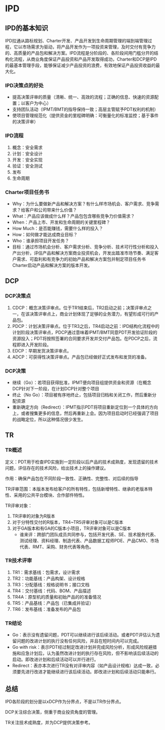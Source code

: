 # IPD

## IPD的基本知识

IPD拉通从路标规划、Charter开发、产品开发到生命周期管理的端到端管理过程，它以市场需求为驱动，将产品开发作为一项投资来管理，及时交付有竞争力的、高质量的产品包和解决方案。IPD流程是分阶段的、各阶段间用门槛分开的结构化流程，从商业角度保证产品投资和产品开发取得成功，Charter和DCP是IPD的最基本管理手段，能够保证减少产品投资的浪费，有效地保证产品投资收益的最大化。



### IPD决策点的好处

*   提高决策评审的质量（清晰、统一、高效的流程；正确的信息、快速的资源配置；以客户为中心）
*   支持团队活动（IPMT/BMT的指导保持一致；高层主管赋予PDT权利的机制）
*  使项目管理规范化（提供资金的里程碑明确：可衡量化的标准监控；基于事件的决策评审）



### IPD流程

1.    概念：安全需求
2.   计划：安全设计
3.    开发：安全实现
4.    验证：安全测试
5. 发布
6. 生命周期





### Charter项目任务书

*  Why：为什么要做新产品和解决方案？有什么样市场机会、客户需求、竞争需求？给客户和公司带来什么价值？
*  What：产品应该做成什么样？产品包包含哪些竞争力价值需求？
*  When：产品上市、开发和生命周期的关键里程碑？
*  How Much：是否能赚钱，需要什么样的投入？
*  How：如何做才能达成商业目标？
*  Who：谁承担项目开发任务？
*  目标：通过市场机会分析、客户需求分析、竞争分析、技术可行性分析和投入产出分析，评估产品和解决方案商业投资机会，开发出踏准市场节奏、满足客户需求、可盈利和有克争力的初始产品和解决方案包并制定项目任务书Charter启动产品和解决方案的版本开发。





## DCP

### DCP决策点

1. CDCP：概念决策评审点。位于TR1结束后，TR2启动之前；决策评审点之一，在该决策评审点上，商业计划体现了足够的业务潜力，有望形成可行的产品包。
2. PDCP：计划决策评审点。位于TR3之后，TR4启动之前：IPD结构化流程中的计划阶段决策评审点，PDCP通过意味着IPMT/BMT同意PDT开发验证阶段的资源投入；PDT将按照签署的合同要求开发并交付产品包。在PDCP之后，流程即进入开发阶段。
3. EDCP：早期发货决策评审点。
4. ADCP：可获得性决策评审点。产品包已经做好正式发布和发货的准备。



### DCP决策

*  继续（Go）：若项目获得批准，IPMT便向项目组提供资金和资源（在概念DCP针对下一阶段，在计划DCP针对整个项目
*  终止（No Go）：项目被有序地终止，包括项目归档和关闭工作，然后重新分配资源
*  重新确定方向（Redirect）：IPMT指示PDT将项目重新定位到一个具体的方向上，或者搜集更多的信息，然后再重新上会。因为项目启动时已经强调了项目的战略定位，所以这种情况很少发生。





## TR

### TR概述

定义：PDT用于检查IPD实施到一定阶段以后产品的技术成熟度，发现遗留的技术问题，评估存在的技术风险，给出技术上的操作建议。

作用：确保产品包在不同阶段一致性、正确性、完整性、对后续的指导

TR评审范围：本版本发布给客户的所有特性，包括新增特性、继承的老版本特性、采用的公共平台模块、合作部件特性。

TR评审对象：

1.    TR评审的对象为R版本
2.    对于分特性交付的R版本，TR4~TR5评审对象可以是C版本
3.    对于GA版本和有GA的C版本小项目，TR评审对象可以是C版本
      * 谁来评：跨部门团队成员共同参与，包括开发代表、SE、技术服务代表、测试经理、资料经理、制造代表、产品数据工程师PDE、产品CMO、市场代表、RMT、采购、财务代表等角色。



### TR技术评审

1.    TR1：需求基线：包需求，设计需求
2.    TR2：功能基线：产品构架、设计规格
3.    TR3：分配基线：规格说明书；接口文档
4.    TR4：交付基线：代码、BOM、产品描述
5.    TR4A：原型机的质量和初始产品的的准备情况
6. TR5：产品基线：产品包（已集成并验证）
7. TR6：发布基线：准备发布的产品包



### TR结论

*  Go：表示没有遗留问题，PDT可以继续进行该后续活动。或者PDT评估认为遗留问题的改进计划的执行没有任何风险，并且在短时间内可以完成。
*  Go with risk：表示PDT经过制定改进计划并完成风险分析，形成风险规避措施和应急计划后，认为虽然改进计划的执行存在风险，但不影响该后续活动的启动。即改进计划和后续活动可以并行进行。
*  Redirect：表亦本次进行TR没有对评审内容（如产品设计规格）达成一致，必须要先进行改进才能继续进行该后续活动。即改进计划和后续活动只能串行。





## 总结

IPD各阶段的划分是以xDCP作为分界点，不是以TR作分界点。

DCP关注综合决策，侧重于商业投资角度的管理。

TR关注技术成熟度，并为DCP提供决策参考。

